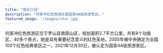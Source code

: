 ```yaml
---
title: "景区介绍"
description: "何家冲红色旅游区是国家4A级旅游景区。"
featured_image: '/images/star.jpg'
---
```

何家冲红色旅游区位于罗山县南部山区，规划面积2.7平方公里，共有8个功能区、40多个景点，她是具有重要纪念意义的红色圣地，2005年被中央确定为全国100个红色经典景区之一。2021年12月30日，被认定为国家4A级旅游景区。